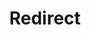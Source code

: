 ﻿---
layout: src/layouts/Redirect.astro
title: Redirect
redirect: https://yamldoc.liuyan.wang/docs/infrastructure/deployment-targets/kubernetes-target
pubDate:  2023-01-01
navSearch: false
navSitemap: false
navMenu: false
---
